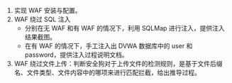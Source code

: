 1. 实现 WAF 安装与配置。
2. WAF 绕过 SQL 注入
   * 分别在无 WAF 和有 WAF 的情况下，利用 SQLMap 进行注入，提供注入结果截图。
   * 在有 WAF 的情况下，手工注入出 DVWA 数据库中的 user 和 password，提供注入过程说明文档。
3. WAF 绕过文件上传：判断安全狗对于上传文件的检测规则，是基于文件后缀名、文件类型、文件内容中的哪项来进行匹配拦截，给出推导过程。
